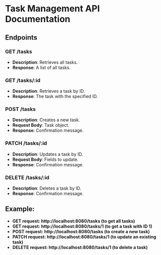 # Task Management API Documentation

## Endpoints

### GET /tasks
- **Description**: Retrieves all tasks.
- **Response**: A list of all tasks.

### GET /tasks/:id
- **Description**: Retrieves a task by ID.
- **Response**: The task with the specified ID.

### POST /tasks
- **Description**: Creates a new task.
- **Request Body**: Task object.
- **Response**: Confirmation message.

### PATCH /tasks/:id
- **Description**: Updates a task by ID.
- **Request Body**: Fields to update.
- **Response**: Confirmation message.

### DELETE /tasks/:id
- **Description**: Deletes a task by ID.
- **Response**: Confirmation message.

## Example:
- **GET request: http://localhost:8080/tasks (to get all tasks)**
- **GET request: http://localhost:8080/tasks/1 (to get a task with ID 1)**
- **POST request: http://localhost:8080/tasks (to create a new task)**
- **PATCH request: http://localhost:8080/tasks/1 (to update an existing task)**
- **DELETE request: http://localhost:8080/tasks/1 (to delete a task)**